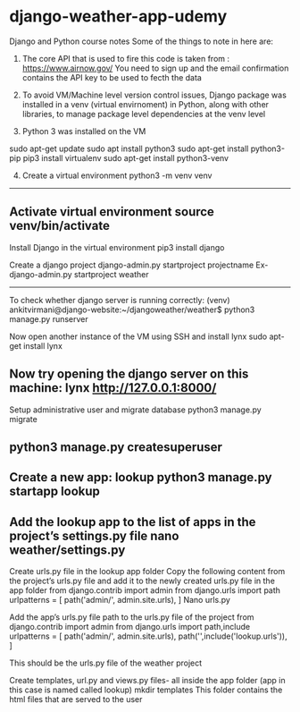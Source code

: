 # django-weather-app-udemy
Django and Python course notes
Some of the things to note in here are:

1. The core API that is used to fire this code is taken from : https://www.airnow.gov/
You need to sign up and the email confirmation contains the API key to be used to fecth the data

2. To avoid VM/Machine level version control issues, Django package was installed in a venv (virtual envirnoment) in Python, along with other libraries, to manage package level dependencies at the venv level

3. Python 3 was installed on the VM


sudo apt-get update
sudo apt install python3
sudo apt-get install python3-pip
pip3 install virtualenv
sudo apt-get install python3-venv

4. Create a virtual environment
python3 -m venv venv
--------------------------------------------------------
Activate virtual environment
source venv/bin/activate
--------------------------------------------------------

Install Django in the virtual environment
pip3 install django

Create a django project
django-admin.py startproject projectname
Ex- 
django-admin.py startproject weather

---------------------------------------------------------
To check whether django server is running correctly: (venv) ankitvirmani@django-website:~/djangoweather/weather$ python3 manage.py runserver

Now open another instance of the VM using SSH and install lynx
sudo apt-get install lynx

Now try opening the django server on this machine: lynx http://127.0.0.1:8000/
------------------------------------------------------------

Setup administrative user and migrate database
python3 manage.py migrate

python3 manage.py createsuperuser
-----------------------------------------------------------
Create a new app: lookup
python3 manage.py startapp lookup
----------------------------------------------------------
Add the lookup app to the list of apps in the project’s settings.py file
nano weather/settings.py
----------------------------------------------------------



Create urls.py file in the lookup app folder
Copy the following content from the project’s urls.py file and add it to the newly created urls.py file in the app folder
from django.contrib import admin
from django.urls import path
urlpatterns = [
   path('admin/', admin.site.urls),
]
Nano urls.py

Add the app’s urls.py file path to the urls.py file of the project
from django.contrib import admin
from django.urls import path,include
urlpatterns = [
   path('admin/', admin.site.urls),
   path('',include('lookup.urls')),
]

This should be the urls.py file of the weather project

Create templates, url.py and views.py files- all inside the app folder (app in this case is named called lookup)
mkdir templates
This folder contains the html files that are served to the user


